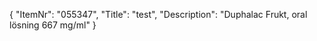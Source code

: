 {
  "ItemNr": "055347",
  "Title": "test",
  "Description": "Duphalac Frukt, oral lösning 667 mg/ml"
}